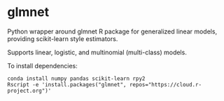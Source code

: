 # glmnet
Python wrapper around glmnet R package for generalized linear models,
providing scikit-learn style estimators.

Supports linear, logistic, and multinomial (multi-class) models.

To install dependencies:
```
conda install numpy pandas scikit-learn rpy2
Rscript -e 'install.packages("glmnet", repos="https://cloud.r-project.org")'
```
